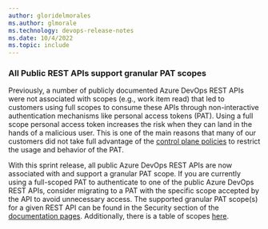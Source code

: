 ```yaml
---
author: gloridelmorales
ms.author: glmorale
ms.technology: devops-release-notes
ms.date: 10/4/2022
ms.topic: include
---
```


### All Public REST APIs support granular PAT scopes

Previously, a number of publicly documented Azure DevOps REST APIs were not associated with scopes (e.g., work item read) that led to customers using full scopes to consume these APIs through non-interactive authentication mechanisms like personal access tokens (PAT). Using a full scope personal access token increases the risk when they can land in the hands of a malicious user. This is one of the main reasons that many of our customers did not take full advantage of the [control plane policies](https://learn.microsoft.com/azure/devops/organizations/accounts/manage-pats-with-policies-for-administrators?view=azure-devops) to restrict the usage and behavior of the PAT. 

With this sprint release, all public Azure DevOps REST APIs are now associated with and support a granular PAT scope. If you are currently using a full-scoped PAT to authenticate to one of the public Azure DevOps REST APIs, consider migrating to a PAT with the specific scope accepted by the API to avoid unnecessary access. The supported granular PAT scope(s) for a given REST API can be found in the Security section of the [documentation pages](https://learn.microsoft.com/rest/api/azure/devops/account/accounts/list?view=azure-devops-rest-7.1&tabs=HTTP#security). Additionally, there is a table of scopes [here](https://learn.microsoft.com/azure/devops/integrate/get-started/authentication/oauth?view=azure-devops#scopes).